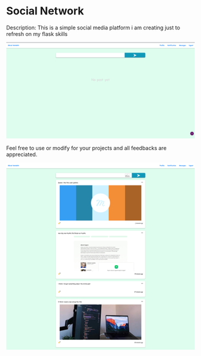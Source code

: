 # Social Network

Description: This is a simple social media platform i am creating just to refresh on my flask skills 

![demo one](./app/public/img/default/demo_pic.png)

Feel free to use or modify for your projects and all feedbacks are appreciated.

![demo two](./app/public/img/default/sec_demo.png)